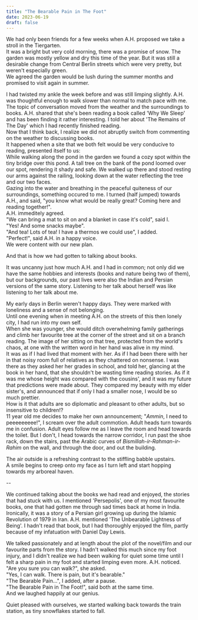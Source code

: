 ```yaml
---
title: "The Bearable Pain in The Foot"
date: 2023-06-19
draft: false
---
```



We had only been friends for a few weeks when A.H. proposed we take a stroll in the Tiergarten.  
It was a bright but very cold morning, there was a promise of snow. The garden was mostly yellow and dry this time of the year. But it was still a desirable change from Central Berlin streets which were very pretty, but weren't especially green.  
We agreed the garden would be lush during the summer months and promised to visit again in summer.  

I had twisted my ankle the week before and was still limping slightly. A.H. was thoughtful enough to walk slower than normal to match pace with me.  
The topic of conversation moved from the weather and the surroundings to books. A.H. shared that she's been reading a book called 'Why We Sleep' and has been finding it rather interesting. I told her about 'The Remains of The Day' which I had recently finished reading.  
Now that I think back, I realize we did not abruptly switch from commenting on the weather to discussing books.  
It happened when a site that we both felt would be very conducive to reading, presented itself to us:  <br>
While walking along the pond in the garden we found a cozy spot within the tiny bridge over this pond. A tall tree on the bank of the pond loomed over our spot, rendering it shady and safe. We walked up there and stood resting our arms against the railing, looking down at the water reflecting the tree and our two faces. <br>
Gazing into the water and breathing in the peaceful quiteness of our surroundings, something occured to me. I turned (half jumped) towards A.H., and said, "you know what would be really great? Coming here and reading together!".  
A.H. immeditely agreed.  
"We can bring a mat to sit on and a blanket in case it's cold", said I.  
"Yes! And some snacks maybe".  
"And tea! Lots of tea! I have a thermos we could use", I added.  
"Perfect!", said A.H. in a happy voice.  
We were content with our new plan.   

And that is how we had gotten to talking about books.  

It was uncanny just how much A.H. and I had in common; not only did we have the same hobbies and interests (books and nature being two of them), but our backgrounds, our past lives were also the Indian and Persian versions of the same story. Listening to her talk about herself was like listening to her talk about me.  

My early days in Berlin weren't happy days. They were marked with loneliness and a sense of not belonging. <br>
Until one evening when in meeting A.H. on the streets of this then lonely city, I had run into my own self. <br>
When she was younger, she would ditch overwhelming family gatherings and climb her favourite tree at the corner of the street and sit on a branch reading. The image of her sitting on that tree, protected from the world's chaos, at one with the written word in her hand was alive in my mind.  
It was as if I had lived that moment with her. As if I had been there with her in that noisy room full of relatives as they chattered on nonsense. I was there as they asked her her grades in school, and told her, glancing at the book in her hand, that she shouldn't be wasting time reading stories. As if it was me whose height was compared with the cousins', and it was my future that predictions were made about. They compared my beauty with my elder sister's, and announced that if only I had a smaller nose, I would be so much prettier.  
How is it that adults are so diplomatic and pleasant to other adults, but so insensitive to children!?  
11 year old me decides to make her own announcement; "_Ammin_, I need to peeeeeeeee!", I scream over the adult commotion. Adult heads turn towards me in confusion. Adult eyes follow me as I leave the room and head towards the toilet. But I don't, I head towards the narrow corridor, I run past the shoe rack, down the stairs, past the Arabic curves of _Bismillah-ir-Rahman-ir-Rahim_ on the wall, and through the door, and out the building.  

The air outside is a refreshing contrast to the stiffling babble upstairs.  
A smile begins to creep onto my face as I turn left and start hopping towards my arboreal haven.  

--

We continued talking about the books we had read and enjoyed, the stories that had stuck with us. I mentioned 'Persepolis', one of my most favourite books, one that had gotten me through sad times back at home in India. Ironically, it was a story of a Persian girl growing up during the Islamic Revolution of 1979 in Iran.
A.H. mentioned 'The Unbearable Lightness of Being'. I hadn't read that book, but I had thoroughly enjoyed the film, partly because of my infatuation with Daniel Day Lewis. 

We talked passionately and at length about the plot of the novel/film and our favourite parts from the story. I hadn't walked this much since my foot injury, and I didn't realize we had been walking for quiet some time until I felt a sharp pain in my foot and started limping even more. 
A.H. noticed.  
"Are you sure you can walk?", she asked.  
"Yes, I can walk. There is pain, but it's bearable."  
"The Bearable Pain...", I added, after a pause.  
"The Bearable Pain in The Foot!", said both at the same time.  
And we laughed happily at our genius.  

Quiet pleased with ourselves, we started walking back towards the train station, as tiny snowflakes started to fall.